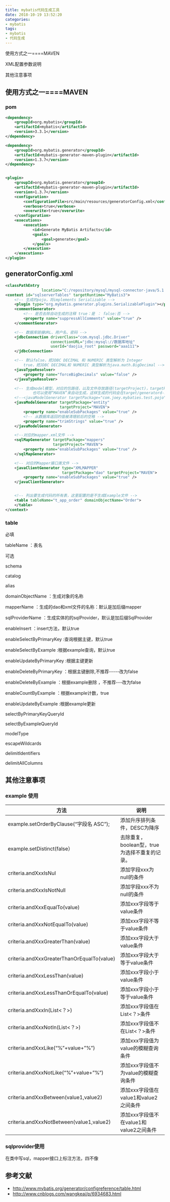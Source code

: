 ```yaml
---
title: mybatis代码生成工具
date: 2018-10-19 13:52:20
categories:
- mybatis
tags:
- mybatis
- 代码生成
---
```


使用方式之一====MAVEN

XML配置参数说明

其他注意事项

<!--more-->

## 使用方式之一====MAVEN

### pom

```xml
<dependency>
    <groupId>org.mybatis</groupId>
    <artifactId>mybatis</artifactId>
    <version>3.3.1</version>
</dependency>

<dependency>
    <groupId>org.mybatis.generator</groupId>
    <artifactId>mybatis-generator-maven-plugin</artifactId>
    <version>1.3.7</version>
</dependency>


<plugin>
    <groupId>org.mybatis.generator</groupId>
    <artifactId>mybatis-generator-maven-plugin</artifactId>
    <version>1.3.7</version>
    <configuration>
        <configurationFile>src/main/resources/generatorConfig.xml</configurationFile>
        <verbose>true</verbose>
        <overwrite>true</overwrite>
    </configuration>
    <executions>
        <execution>
            <id>Generate MyBatis Artifacts</id>
            <goals>
                <goal>generate</goal>
            </goals>
        </execution>
    </executions>
</plugin>
```



## generatorConfig.xml

```xml
<classPathEntry
                location="C:/repository/mysql/mysql-connector-java/5.1.26/mysql-connector-java-5.1.26.jar"/>
<context id="sqlserverTables" targetRuntime="MyBatis3">
    <!-- 生成的pojo，将implements Serializable -->
    <plugin type="org.mybatis.generator.plugins.SerializablePlugin"></plugin>
    <commentGenerator>
        <!-- 是否去除自动生成的注释 true：是 ： false:否 -->
        <property name="suppressAllComments" value="true" />
    </commentGenerator>

    <!-- 数据库链接URL、用户名、密码 -->
    <jdbcConnection driverClass="com.mysql.jdbc.Driver"
                    connectionURL="jdbc:mysql://数据库地址"
                    userId="daojia_root" password="aaa111">
    </jdbcConnection>

    <!-- 默认false，把JDBC DECIMAL 和 NUMERIC 类型解析为 Integer 
		true，把JDBC DECIMAL和 NUMERIC 类型解析为java.math.BigDecimal -->
    <javaTypeResolver>
        <property name="forceBigDecimals" value="false" />
    </javaTypeResolver>

    <!-- 生成model模型，对应的包路径，以及文件存放路径(targetProject)，targetProject可以指定具体的路径,如./src/main/java，
            也可以使用“MAVEN”来自动生成，这样生成的代码会在target/generatord-source目录下 -->
    <!--<javaModelGenerator targetPackage="com.joey.mybaties.test.pojo" targetProject="MAVEN"> -->
    <javaModelGenerator targetPackage="entity"
                        targetProject="MAVEN">
        <property name="enableSubPackages" value="true" />
        <!-- 从数据库返回的值被清理前后的空格 -->
        <property name="trimStrings" value="true" />
    </javaModelGenerator>

    <!--对应的mapper.xml文件 -->
    <sqlMapGenerator targetPackage="mappers"
                     targetProject="MAVEN">
        <property name="enableSubPackages" value="true" />
    </sqlMapGenerator>

    <!-- 对应的Mapper接口类文件 -->
    <javaClientGenerator type="XMLMAPPER"
                         targetPackage="dao" targetProject="MAVEN">
        <property name="enableSubPackages" value="true" />
    </javaClientGenerator>


    <!-- 列出要生成代码的所有表，这里配置的是不生成Example文件 -->
    <table tableName="t_app_order" domainObjectName="Order">
    </table>
</context>
```

### table

必填

tableName ：表名

可选

schema 

catalog 

alias 

domainObjectName ：生成对象的名称

mapperName ：生成的dao和xml文件的名称：默认是加后缀mapper

sqlProviderName ：生成实体的的sqlProvider，默认是加后缀SqlProvider 

enableInsert ：insert方法，默认true

enableSelectByPrimaryKey :查询根据主键，默认true

enableSelectByExample :根据example查询，默认true

enableUpdateByPrimaryKey :根据主键更新

enableDeleteByPrimaryKey ：根据主键删除,不推荐-----改为false

enableDeleteByExample ：根据example删除  ，不推荐---改为false

enableCountByExample ：根据example计数，true

enableUpdateByExample :根据example更新

selectByPrimaryKeyQueryId 

selectByExampleQueryId 

modelType 

escapeWildcards 

delimitIdentifiers 

delimitAllColumns 

## 其他注意事项

### example 使用

| 方法                                       | 说明                                          |
| ------------------------------------------ | --------------------------------------------- |
| example.setOrderByClause(“字段名 ASC”);    | 添加升序排列条件，DESC为降序                  |
| example.setDistinct(false）                | 去除重复，boolean型，true为选择不重复的记录。 |
| criteria.andXxxIsNul                       | 添加字段xxx为null的条件                       |
| criteria.andXxxIsNotNull                   | 添加字段xxx不为null的条件                     |
| criteria.andXxxEqualTo(value)              | 添加xxx字段等于value条件                      |
| criteria.andXxxNotEqualTo(value)           | 添加xxx字段不等于value条件                    |
| criteria.andXxxGreaterThan(value)          | 添加xxx字段大于value条件                      |
| criteria.andXxxGreaterThanOrEqualTo(value) | 添加xxx字段大于等于value条件                  |
| criteria.andXxxLessThan(value)             | 添加xxx字段小于value条件                      |
| criteria.andXxxLessThanOrEqualTo(value)    | 添加xxx字段小于等于value条件                  |
| criteria.andXxxIn(List<？>)                | 添加xxx字段值在List<？>条件                   |
| criteria.andXxxNotIn(List<？>)             | 添加xxx字段值不在List<？>条件                 |
| criteria.andXxxLike(“%”+value+”%”)         | 添加xxx字段值为value的模糊查询条件            |
| criteria.andXxxNotLike(“%”+value+”%”)      | 添加xxx字段值不为value的模糊查询条件          |
| criteria.andXxxBetween(value1,value2)      | 添加xxx字段值在value1和value2之间条件         |
| criteria.andXxxNotBetween(value1,value2)   | 添加xxx字段值不在value1和value2之间条件       |

### sqlprovider使用

在类中写sql，mapper接口上标注方法，四不像

## 参考文献

- http://www.mybatis.org/generator/configreference/table.html
- http://www.cnblogs.com/wangkeai/p/6934683.html